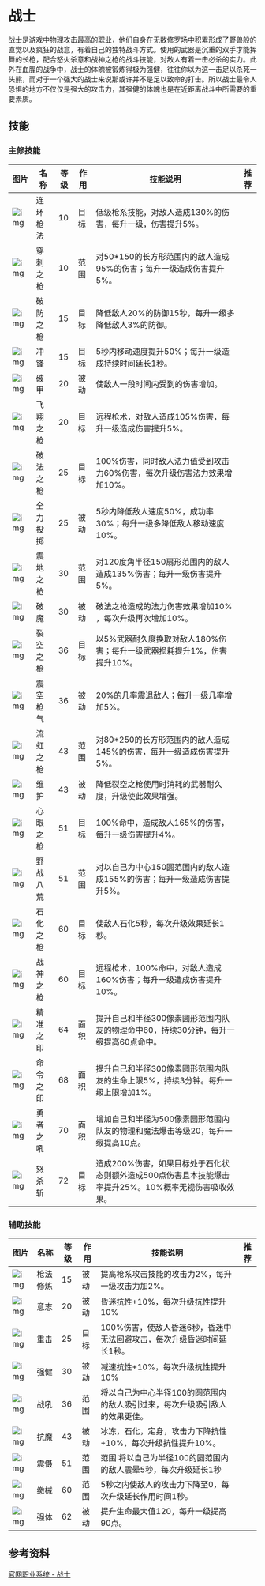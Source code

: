 # 战士

战士是游戏中物理攻击最高的职业，他们自身在无数修罗场中积累形成了野兽般的直觉以及疯狂的战意，有着自己的独特战斗方式。使用的武器是沉重的双手才能挥舞的长枪，配合怒火杀意和战神之枪的战斗技能，对敌人有着一击必杀的实力。此外在血腥的战争中，战士的体魄被锻炼得极为强健，往往你以为这一击足以杀死一头熊，而对于一个强大的战士来说那或许并不是足以致命的打击。所以战士最令人恐惧的地方不仅仅是强大的攻击力，其强健的体魄也是在近距离战斗中所需要的重要素质。

## 技能

### 主修技能

| 图片                                                         | 名称     | 等级 | 作用 | 技能说明                                                     | 推荐 |
| ------------------------------------------------------------ | -------- | ---- | ---- | ------------------------------------------------------------ | ---- |
| ![img](http://ossweb-img.qq.com/images/ffo/a20090501index/newerData/newer_091.jpg) | 连环枪法 | 10   | 目标 | 低级枪系技能，对敌人造成130%的伤害，每升一级，伤害提升5%。   |      |
| ![img](http://ossweb-img.qq.com/images/ffo/a20090501index/newerData/newer_092.jpg) | 穿刺之枪 | 10   | 范围 | 对50*150的长方形范围内的敌人造成95%的伤害；每升一级造成伤害提升5%。 |      |
| ![img](http://ossweb-img.qq.com/images/ffo/a20090501index/newerData/newer_093.jpg) | 破防之枪 | 15   | 目标 | 降低敌人20%的防御15秒，每升一级多降低敌人3%的防御。          |      |
| ![img](http://ossweb-img.qq.com/images/ffo/a20090501index/newerData/newer_094.jpg) | 冲锋     | 15   | 目标 | 5秒内移动速度提升50%；每升一级造成持续时间延长1秒。          |      |
| ![img](http://ossweb-img.qq.com/images/ffo/a20090501index/newerData/newer_095.jpg) | 破甲     | 20   | 被动 | 使敌人一段时间内受到的伤害增加。                             |      |
| ![img](http://ossweb-img.qq.com/images/ffo/a20090501index/newerData/newer_096.jpg) | 飞翔之枪 | 20   | 目标 | 远程枪术，对敌人造成105%伤害，每升一级造成伤害提升5%。       |      |
| ![img](http://ossweb-img.qq.com/images/ffo/a20090501index/newerData/newer_097.jpg) | 破法之枪 | 25   | 目标 | 100%伤害，同时敌人法力值受到攻击力60%伤害，每次升级伤害法力效果增加10%。 |      |
| ![img](http://ossweb-img.qq.com/images/ffo/a20090501index/newerData/newer_098.jpg) | 全力投掷 | 25   | 被动 | 5秒内降低敌人速度50%，成功率30%；每升一级多降低敌人移动速度10%。 |      |
| ![img](http://ossweb-img.qq.com/images/ffo/a20090501index/newerData/newer_099.jpg) | 震地之枪 | 30   | 范围 | 对120度角半径150扇形范围内的敌人造成135%伤害；每升一级伤害提升5%。 |      |
| ![img](http://ossweb-img.qq.com/images/ffo/a20090501index/newerData/newer_100.jpg) | 破魔     | 30   | 被动 | 破法之枪造成的法力伤害效果增加10% ，每次升级再次增加10%。    |      |
| ![img](http://ossweb-img.qq.com/images/ffo/a20090501index/newerData/newer_101.jpg) | 裂空之枪 | 36   | 目标 | 以5%武器耐久度换取对敌人180%伤害；每升一级武器损耗提升1%，伤害提升10%。 |      |
| ![img](http://ossweb-img.qq.com/images/ffo/a20090501index/newerData/newer_102.jpg) | 震空枪气 | 36   | 被动 | 20%的几率震退敌人；每升一级几率增加5%。                      |      |
| ![img](http://ossweb-img.qq.com/images/ffo/a20090501index/newerData/newer_103.jpg) | 流虹之枪 | 43   | 范围 | 对80*250的长方形范围内的敌人造成145%的伤害，每升一级造成伤害提升5%。 |      |
| ![img](http://ossweb-img.qq.com/images/ffo/a20090501index/newerData/newer_104.jpg) | 维护     | 43   | 被动 | 降低裂空之枪使用时消耗的武器耐久度，升级使此效果增强。       |      |
| ![img](http://ossweb-img.qq.com/images/ffo/a20090501index/newerData/newer_105.jpg) | 心眼之枪 | 51   | 目标 | 100%命中，造成敌人165%的伤害，每升一级伤害提升4%。           |      |
| ![img](http://ossweb-img.qq.com/images/ffo/a20090501index/newerData/newer_106.jpg) | 野战八荒 | 51   | 范围 | 对以自己为中心150圆范围内的敌人造成155%的伤害；每升一级造成伤害提升5%。 |      |
| ![img](http://ossweb-img.qq.com/images/ffo/a20090501index/newerData/newer_107.jpg) | 石化之枪 | 60   | 目标 | 使敌人石化5秒，每次升级效果延长1秒。                         |      |
| ![img](http://ossweb-img.qq.com/images/ffo/a20090501index/newerData/newer_108.jpg) | 战神之枪 | 60   | 目标 | 远程枪术，100%命中，对敌人造成160%伤害；每升一级造成伤害提升10%。 |      |
| ![img](http://ossweb-img.qq.com/images/ffo/a20090501index/newerData/newer_109.jpg) | 精准之印 | 64   | 面积 | 提升自己和半径300像素圆形范围内队友的物理命中60，持续30分钟，每升一级提高60点命中。 |      |
| ![img](http://ossweb-img.qq.com/images/ffo/a20090501index/newerData/newer_110.jpg) | 命令之印 | 68   | 面积 | 提升自己和半径300像素圆形范围内队友的生命上限5%，持续3分钟。每升一级上限增加1%。 |      |
| ![img](http://ossweb-img.qq.com/images/ffo/a20090501index/newerData/newer_111.jpg) | 勇者之吼 | 70   | 面积 | 增加自己和半径为500像素圆形范围内队友的物理和魔法爆击等级20，每升一级提高10点。 |      |
| ![img](http://ossweb-img.qq.com/images/ffo/a20090501index/newerData/newer_112.jpg) | 怒杀斩   | 72   | 目标 | 造成200%伤害，如果目标处于石化状态则额外造成500点伤害且本技能爆击率提升25%。10%概率无视伤害吸收效果。 |      |

### 辅助技能

| 图片                                                         | 名称     | 等级 | 作用 | 技能说明                                                     | 推荐 |
| ------------------------------------------------------------ | -------- | ---- | ---- | ------------------------------------------------------------ | ---- |
| ![img](http://ossweb-img.qq.com/images/ffo/a20090501index/newerData/newer_113.jpg) | 枪法修炼 | 15   | 被动 | 提高枪系攻击技能的攻击力2%，每升一级攻击力加2%。             |      |
| ![img](http://ossweb-img.qq.com/images/ffo/a20090501index/newerData/newer_114.jpg) | 意志     | 20   | 被动 | 昏迷抗性+10%，每次升级抗性提升10%                            |      |
| ![img](http://ossweb-img.qq.com/images/ffo/a20090501index/newerData/newer_115.jpg) | 重击     | 25   | 目标 | 100%伤害，使敌人昏迷6秒，昏迷中无法回避攻击，每次升级昏迷时间延长1秒。 |      |
| ![img](http://ossweb-img.qq.com/images/ffo/a20090501index/newerData/newer_116.jpg) | 强健     | 30   | 被动 | 减速抗性+10%，每次升级抗性提升10%                            |      |
| ![img](http://ossweb-img.qq.com/images/ffo/a20090501index/newerData/newer_117.jpg) | 战吼     | 36   | 范围 | 将以自己为中心半径100的圆范围内的敌人吸引过来，每次升级吸引敌人的效果更佳。 |      |
| ![img](http://ossweb-img.qq.com/images/ffo/a20090501index/newerData/newer_118.jpg) | 抗魔     | 43   | 被动 | 冰冻，石化，定身，攻击力下降抗性+10%，每次升级抗性提升10%。  |      |
| ![img](http://ossweb-img.qq.com/images/ffo/a20090501index/newerData/newer_119.jpg) | 震慑     | 51   | 范围 | 范围 将以自己为半径100的圆范围内的敌人震晕5秒，每次升级延长1秒 |      |
| ![img](http://ossweb-img.qq.com/images/ffo/a20090501index/newerData/newer_120.jpg) | 缴械     | 60   | 范围 | 5秒之内使敌人的攻击力下降至0，每次升级延长作用时间1秒。      |      |
| ![img](http://ossweb-img.qq.com/images/ffo/a20090501index/newerData/newer_121.jpg) | 强体     | 62   | 被动 | 提升生命最大值120，每升一级提高90点。                        |      |

## 参考资料

[官网职业系统 - 战士](http://ffo.qq.com/new/newerData/zs.htm)


